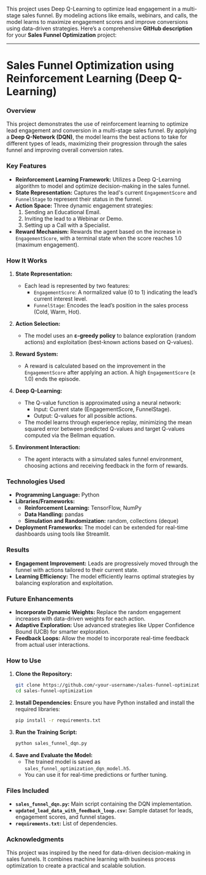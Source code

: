 This project uses Deep Q-Learning to optimize lead engagement in a multi-stage sales funnel. By modeling actions like emails, webinars, and calls, the model learns to maximize engagement scores and improve conversions using data-driven strategies.
Here’s a comprehensive **GitHub description** for your **Sales Funnel Optimization** project:

---

# Sales Funnel Optimization using Reinforcement Learning (Deep Q-Learning)

### **Overview**
This project demonstrates the use of reinforcement learning to optimize lead engagement and conversion in a multi-stage sales funnel. By applying a **Deep Q-Network (DQN)**, the model learns the best actions to take for different types of leads, maximizing their progression through the sales funnel and improving overall conversion rates.

### **Key Features**
- **Reinforcement Learning Framework:** Utilizes a Deep Q-Learning algorithm to model and optimize decision-making in the sales funnel.
- **State Representation:** Captures the lead's current `EngagementScore` and `FunnelStage` to represent their status in the funnel.
- **Action Space:** Three dynamic engagement strategies:
  1. Sending an Educational Email.
  2. Inviting the lead to a Webinar or Demo.
  3. Setting up a Call with a Specialist.
- **Reward Mechanism:** Rewards the agent based on the increase in `EngagementScore`, with a terminal state when the score reaches 1.0 (maximum engagement).

### **How It Works**
1. **State Representation:**
   - Each lead is represented by two features:
     - `EngagementScore`: A normalized value (0 to 1) indicating the lead’s current interest level.
     - `FunnelStage`: Encodes the lead’s position in the sales process (Cold, Warm, Hot).

2. **Action Selection:**
   - The model uses an **ε-greedy policy** to balance exploration (random actions) and exploitation (best-known actions based on Q-values).

3. **Reward System:**
   - A reward is calculated based on the improvement in the `EngagementScore` after applying an action. A high `EngagementScore` (≥ 1.0) ends the episode.

4. **Deep Q-Learning:**
   - The Q-value function is approximated using a neural network:
     - Input: Current state (EngagementScore, FunnelStage).
     - Output: Q-values for all possible actions.
   - The model learns through experience replay, minimizing the mean squared error between predicted Q-values and target Q-values computed via the Bellman equation.

5. **Environment Interaction:**
   - The agent interacts with a simulated sales funnel environment, choosing actions and receiving feedback in the form of rewards.

### **Technologies Used**
- **Programming Language:** Python
- **Libraries/Frameworks:**
  - **Reinforcement Learning:** TensorFlow, NumPy
  - **Data Handling:** pandas
  - **Simulation and Randomization:** random, collections (deque)
- **Deployment Frameworks:** The model can be extended for real-time dashboards using tools like Streamlit.

### **Results**
- **Engagement Improvement:** Leads are progressively moved through the funnel with actions tailored to their current state.
- **Learning Efficiency:** The model efficiently learns optimal strategies by balancing exploration and exploitation.

### **Future Enhancements**
- **Incorporate Dynamic Weights:** Replace the random engagement increases with data-driven weights for each action.
- **Adaptive Exploration:** Use advanced strategies like Upper Confidence Bound (UCB) for smarter exploration.
- **Feedback Loops:** Allow the model to incorporate real-time feedback from actual user interactions.

### **How to Use**
1. **Clone the Repository:**
   ```bash
   git clone https://github.com/<your-username>/sales-funnel-optimization.git
   cd sales-funnel-optimization
   ```
2. **Install Dependencies:**
   Ensure you have Python installed and install the required libraries:
   ```bash
   pip install -r requirements.txt
   ```
3. **Run the Training Script:**
   ```bash
   python sales_funnel_dqn.py
   ```
4. **Save and Evaluate the Model:**
   - The trained model is saved as `sales_funnel_optimization_dqn_model.h5`.
   - You can use it for real-time predictions or further tuning.

### **Files Included**
- **`sales_funnel_dqn.py`:** Main script containing the DQN implementation.
- **`updated_lead_data_with_feedback_loop.csv`:** Sample dataset for leads, engagement scores, and funnel stages.
- **`requirements.txt`:** List of dependencies.

### **Acknowledgments**
This project was inspired by the need for data-driven decision-making in sales funnels. It combines machine learning with business process optimization to create a practical and scalable solution.

